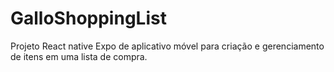 # GalloShoppingList
Projeto React native Expo de aplicativo móvel para criação e gerenciamento de itens em uma lista de compra.
